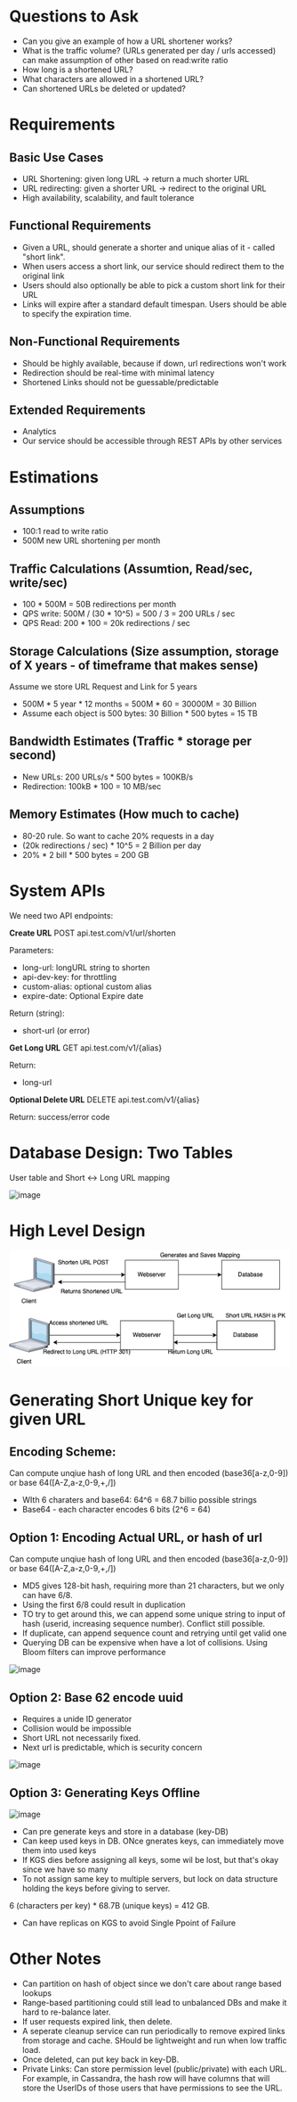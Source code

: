 

# Questions to Ask

* Can you give an example of how a URL shortener works?
* What is the traffic volume? (URLs generated per day / urls accessed) can make assumption of other based on read:write ratio
* How long is a shortened URL?
* What characters are allowed in a shortened URL?
* Can shortened URLs be deleted or updated?


#  Requirements

## Basic Use Cases
* URL Shortening: given long URL -> return a much shorter URL
* URL redirecting: given a shorter URL -> redirect to the original URL
* High availability, scalability, and fault tolerance

## Functional Requirements
* Given a URL, should generate a shorter and unique alias of it - called "short link". 
* When users access a short link, our service should redirect them to the original link
* Users should also optionally be able to pick a custom short link for their URL
* Links will expire after a standard default timespan. Users should be able to specify the expiration time.

## Non-Functional Requirements
* Should be highly available, because if down, url redirections won't work
* Redirection should be real-time with minimal latency
* Shortened Links should not be guessable/predictable

## Extended Requirements
* Analytics
* Our service should be accessible through REST APIs by other services

# Estimations

## Assumptions
* 100:1 read to write ratio
* 500M new URL shortening per month

## Traffic Calculations (Assumtion, Read/sec, write/sec)
* 100 * 500M = 50B redirections per month
* QPS write: 500M / (30 * 10^5) = 500 / 3 = 200 URLs / sec
* QPS Read: 200 * 100 = 20k redirections / sec

## Storage Calculations (Size assumption, storage of X years - of timeframe that makes sense)
Assume we store URL Request and Link for 5 years
* 500M * 5 year * 12 months = 500M * 60 = 30000M = 30 Billion
* Assume each object is 500 bytes: 30 Billion * 500 bytes = 15 TB 

## Bandwidth Estimates (Traffic * storage per second)
* New URLs: 200 URLs/s * 500 bytes = 100KB/s
* Redirection: 100kB * 100 = 10 MB/sec

## Memory Estimates (How much to cache)
* 80-20 rule. So want to cache 20% requests in a day
* (20k redirections / sec) * 10^5 = 2 Billion per day
* 20% * 2 bill * 500 bytes = 200 GB

# System APIs

We need two API endpoints:

**Create URL**
POST api.test.com/v1/url/shorten

Parameters:
* long-url: longURL string to shorten
* api-dev-key: for throttling
* custom-alias: optional custom alias
* expire-date: Optional Expire date

Return (string):
* short-url (or error)

**Get Long URL**
GET api.test.com/v1/{alias}

Return:
* long-url

**Optional Delete URL**
DELETE api.test.com/v1/{alias}

Return: success/error code

# Database Design: Two Tables

User table and Short <-> Long URL mapping


![image](https://user-images.githubusercontent.com/13190696/164067104-45c8ba06-c577-44ba-a8c5-3bb1df794b7d.png)

# High Level Design

![Alt text](/Drawio/urlshortener1.drawio.png?raw=true "Very High Level")


# Generating Short Unique key for given URL

## Encoding Scheme:

Can compute unqiue hash of long URL and then encoded (base36[a-z,0-9]) or base 64([A-Z,a-z,0-9,+,/])
* WIth 6 charaters and base64: 64^6 = 68.7 billio possible strings
* Base64 - each character encodes 6 bits (2^6 = 64)

## Option 1: Encoding Actual URL, or hash of url

Can compute unqiue hash of long URL and then encoded (base36[a-z,0-9]) or base 64([A-Z,a-z,0-9,+,/])
* MD5 gives 128-bit hash, requiring more than 21 characters, but we only can have 6/8. 
* Using the first 6/8 could result in duplication
* TO try to get around this, we can append some unique string to input of hash (userid, increasing sequence number). Conflict still possible.
* If duplicate, can append sequence count and retrying until get valid one
* Querying DB can be expensive when have a lot of collisions. Using Bloom filters can improve performance

![image](https://user-images.githubusercontent.com/13190696/164282721-1910dbdf-06ba-4baf-be73-98288461e769.png)

## Option 2: Base 62 encode uuid
* Requires a unide ID generator
* Collision would be impossible
* Short URL not necessarily fixed.
* Next url is predictable, which is security concern

![image](https://user-images.githubusercontent.com/13190696/164284223-51114d0e-8665-4b6a-8054-47c3a86fd4f1.png)


## Option 3: Generating Keys Offline

![image](https://user-images.githubusercontent.com/13190696/164077911-1e0ee2be-55c9-4be8-9606-46c6e1bbc9e9.png)

* Can pre generate keys and store in a database (key-DB)
* Can keep used keys in DB. ONce gnerates keys, can immediately move them into used keys
* If KGS dies before assigning all keys, some wil be lost, but that's okay since we have so many
* To not assign same key to multiple servers, but lock on data structure holding the keys before giving to server.

6 (characters per key) * 68.7B (unique keys) = 412 GB.

* Can have replicas on KGS to avoid Single Ppoint of Failure

# Other Notes
* Can partition on hash of object since we don't care about range based lookups
* Range-based partitioning could still lead to unbalanced DBs and make it hard to re-balance later. 
* If user requests expired link, then delete. 
* A seperate cleanup service can run periodically to remove expired links from storage and cache. SHould be lightweight and run when low traffic load.
* Once deleted, can put key back in key-DB.
* Private Links: Can store permission level (public/private) with each URL. For example, in Cassandra, the hash row will have columns that will store the UserIDs of those users that have permissions to see the URL.











